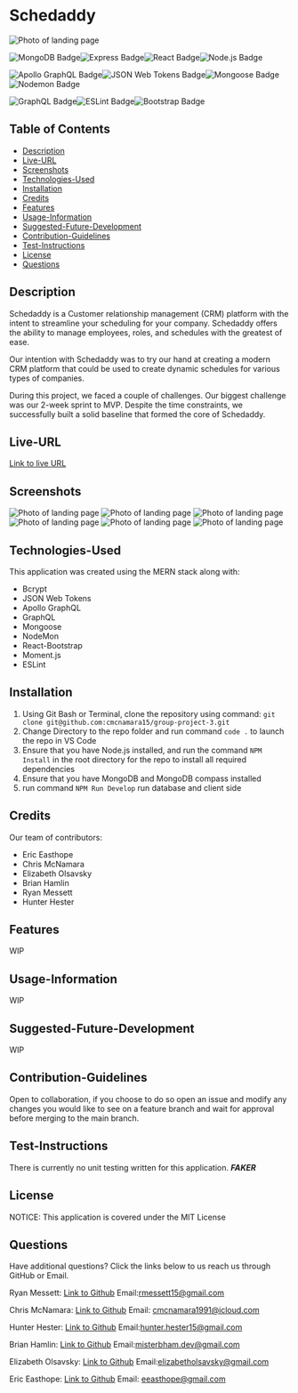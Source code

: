 # Schedaddy
![Photo of landing page](./client/src/images/titleScreenshot.png)

![MongoDB Badge](https://img.shields.io/badge/MongoDB-47A248?logo=mongodb&logoColor=fff&style=flat-square)![Express Badge](https://img.shields.io/badge/Express-000?logo=express&logoColor=fff&style=flat-square)![React Badge](https://img.shields.io/badge/React-61DAFB?logo=react&logoColor=000&style=flat-square)![Node.js Badge](https://img.shields.io/badge/Node.js-393?logo=nodedotjs&logoColor=fff&style=flat-square)

![Apollo GraphQL Badge](https://img.shields.io/badge/Apollo%20GraphQL-311C87?logo=apollographql&logoColor=fff&style=flat-square)![JSON Web Tokens Badge](https://img.shields.io/badge/JSON%20Web%20Tokens-000?logo=jsonwebtokens&logoColor=fff&style=flat-square)![Mongoose Badge](https://img.shields.io/badge/Mongoose-800?logo=mongoose&logoColor=fff&style=flat-square)![Nodemon Badge](https://img.shields.io/badge/Nodemon-76D04B?logo=nodemon&logoColor=fff&style=flat-square)

![GraphQL Badge](https://img.shields.io/badge/GraphQL-E10098?logo=graphql&logoColor=fff&style=flat-square)![ESLint Badge](https://img.shields.io/badge/ESLint-4B32C3?logo=eslint&logoColor=fff&style=flat-square)![Bootstrap Badge](https://img.shields.io/badge/Bootstrap-7952B3?logo=bootstrap&logoColor=fff&style=flat-square)

## Table of Contents

* [Description](#description)
* [Live-URL](#live-url)
* [Screenshots](#screenshots)
* [Technologies-Used](#technologies-used)
* [Installation](#installation)
* [Credits](#credits)
* [Features](#features)
* [Usage-Information](#usage-information)
* [Suggested-Future-Development](#suggested-future-development)
* [Contribution-Guidelines](#contribution-guidelines)
* [Test-Instructions](#test-instructions)
* [License](#license)
* [Questions](#questions)

## Description

Schedaddy is a Customer relationship management (CRM) platform with the intent to streamline your scheduling for your company. Schedaddy offers the ability to manage employees, roles, and schedules with the greatest of ease.

Our intention with Schedaddy was to try our hand at creating a modern CRM platform that could be used to create dynamic schedules for various types of companies.

During this project, we faced a couple of challenges. Our biggest challenge was our 2-week sprint to MVP. Despite the time constraints, we successfully built a solid baseline that formed the core of Schedaddy.

## Live-URL

[Link to live URL](https://schedaddy-0dffdc6ab2cd.herokuapp.com/)

## Screenshots
![Photo of landing page](./client/src/images/mainScreenshot.png)
![Photo of landing page](./client/src/images/login.png)
![Photo of landing page](./client/src/images/calender.png)
![Photo of landing page](./client/src/images/calender2.png)
![Photo of landing page](./client/src/images/addShift.png)
![Photo of landing page](./client/src/images/positions.png)

## Technologies-Used

This application was created using the MERN stack along with:

* Bcrypt
* JSON Web Tokens
* Apollo GraphQL
* GraphQL
* Mongoose
* NodeMon
* React-Bootstrap
* Moment.js
* ESLint

## Installation

1. Using Git Bash or Terminal, clone the repository using command: `git clone git@github.com:cmcnamara15/group-project-3.git`
2. Change Directory to the repo folder and run command `code .` to launch the repo in VS Code
3. Ensure that you have Node.js installed, and run the command `NPM Install` in the root directory for the repo to install all required dependencies
4. Ensure that you have MongoDB and MongoDB compass installed
5. run command `NPM Run Develop` run database and client side

## Credits

Our team of contributors:

* Eric Easthope
* Chris McNamara
* Elizabeth Olsavsky
* Brian Hamlin
* Ryan Messett
* Hunter Hester

## Features

WIP

## Usage-Information

WIP

## Suggested-Future-Development

WIP

## Contribution-Guidelines

Open to collaboration, if you choose to do so open an issue and modify any changes you would like to see on a feature branch and wait for approval before merging to the main branch.

## Test-Instructions

There is currently no unit testing written for this application.
***FAKER***

## License

NOTICE: This application is covered under the MIT License

## Questions

Have additional questions? Click the links below to us reach us through GitHub or Email.

Ryan Messett: [Link to Github](https://github.com/rmessett15) Email:[rmessett15@gmail.com](mailto:rmessett15@gmail.com)

Chris McNamara: [Link to Github](https://github.com/cmcnamara15) Email: [cmcnamara1991@icloud.com](mailto:cmcnamara1991@icloud.com)

Hunter Hester: [Link to Github](https://github.com/HunterHester) Email:[hunter.hester15@gmail.com](mailto:hunter.hester15@gmail.com)

Brian Hamlin: [Link to Github](https://github.com/MisterBham) Email:[misterbham.dev@gmail.com](mailto:misterbham.dev@gmail.com)

Elizabeth Olsavsky: [Link to Github](https://github.com/elizabetholsavsky) Email:[elizabetholsavsky@gmail.com](mailto:elizabetholsavsky@gmail.com)

Eric Easthope: [Link to Github](https://github.com/eeast) Email: [eeasthope@gmail.com](mailto:eeasthope@gmail.com)
